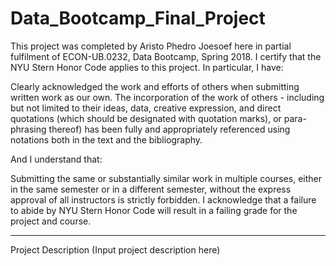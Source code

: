 # Data_Bootcamp_Final_Project

This project was completed by Aristo Phedro Joesoef here in partial fulfilment of ECON-UB.0232,
Data Bootcamp, Spring 2018. I certify that the NYU Stern Honor Code applies to this project.
In particular, I have:

Clearly acknowledged the work and efforts of others when submitting written work as our own.
The incorporation of the work of others - including but not limited to their ideas, data, creative
expression, and direct quotations (which should be designated with quotation marks), or para-
phrasing thereof) has been fully and appropriately referenced using notations both in the text
and the bibliography.

And I understand that:

Submitting the same or substantially similar work in multiple courses, either in the same semester
or in a different semester, without the express approval of all instructors is strictly forbidden.
I acknowledge that a failure to abide by NYU Stern Honor Code will result in a failing grade for
the project and course.

---

Project Description
(Input project description here)
